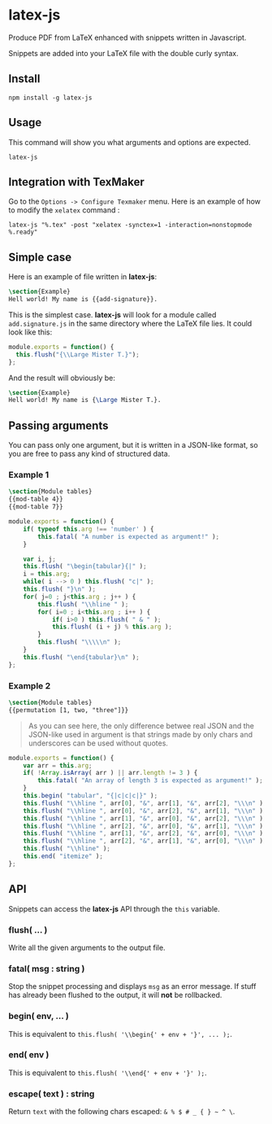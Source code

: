 # latex-js
Produce PDF from LaTeX enhanced with snippets written in Javascript.

Snippets are added into your LaTeX file with the double curly syntax.

## Install
```
npm install -g latex-js
```

## Usage
This command will show you what arguments and options are expected.
```
latex-js
```

## Integration with TexMaker
Go to the `Options -> Configure Texmaker` menu. Here is an example of how to modify the `xelatex` command :
```
latex-js "%.tex" -post "xelatex -synctex=1 -interaction=nonstopmode %.ready"
```

## Simple case
Here is an example of file written in __latex-js__:
```latex
\section{Example}
Hell world! My name is {{add-signature}}.
```

This is the simplest case. __latex-js__ will look for a module called `add.signature.js` in the same directory where the LaTeX file lies. It could look like this:

```javascript
module.exports = function() {
  this.flush("{\\Large Mister T.}");
};
```

And the result will obviously be:

```latex
\section{Example}
Hell world! My name is {\Large Mister T.}.
```

## Passing arguments
You can pass only one argument, but it is written in a JSON-like format, so you are free to pass any kind of structured data.

### Example 1
```latex
\section{Module tables}
{{mod-table 4}}
{{mod-table 7}}
```

```javascript
module.exports = function() {
    if( typeof this.arg !== 'number' ) {
        this.fatal( "A number is expected as argument!" );
    }

    var i, j;
    this.flush( "\begin{tabular}{|" );
    i = this.arg;
    while( i --> 0 ) this.flush( "c|" );
    this.flush( "}\n" );
    for( j=0 ; j<this.arg ; j++ ) {
        this.flush( "\\hline " );
        for( i=0 ; i<this.arg ; i++ ) {
            if( i>0 ) this.flush( " & " );
            this.flush( (i + j) % this.arg );
        }
        this.flush( "\\\\\n" );
    }
    this.flush( "\end{tabular}\n" );
};
```
### Example 2
```latex
\section{Module tables}
{{permutation [1, two, "three"]}}
```
> As you can see here, the only difference betwee real JSON and the JSON-like used in argument is that strings made by only chars and underscores can be used without quotes.

```javascript
module.exports = function() {
    var arr = this.arg;
    if( !Array.isArray( arr ) || arr.length != 3 ) {
        this.fatal( "An array of length 3 is expected as argument!" );
    }
    this.begin( "tabular", "{|c|c|c|}" );
    this.flush( "\\hline ", arr[0], "&", arr[1], "&", arr[2], "\\\n" );
    this.flush( "\\hline ", arr[0], "&", arr[2], "&", arr[1], "\\\n" );
    this.flush( "\\hline ", arr[1], "&", arr[0], "&", arr[2], "\\\n" );
    this.flush( "\\hline ", arr[2], "&", arr[0], "&", arr[1], "\\\n" );
    this.flush( "\\hline ", arr[1], "&", arr[2], "&", arr[0], "\\\n" );
    this.flush( "\\hline ", arr[2], "&", arr[1], "&", arr[0], "\\\n" );
    this.flush( "\\hline" );
    this.end( "itemize" );
};
```

## API
Snippets can access the __latex-js__ API through the `this` variable.

### flush( ... )
Write all the given arguments to the output file.

### fatal( msg : string )
Stop the snippet processing and displays `msg` as an error message.
If stuff has already been flushed to the output, it will __not__ be rollbacked.

### begin( env, ... )
This is equivalent to `this.flush( '\\begin{' + env + '}', ... );`.

### end( env )
This is equivalent to `this.flush( '\\end{' + env + '}' );`.

### escape( text ) : string
Return `text` with the following chars escaped: `& % $ # _ { } ~ ^ \`.
